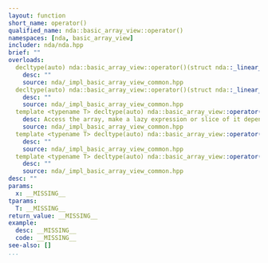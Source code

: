 ```yaml
---
layout: function
short_name: operator()
qualified_name: nda::basic_array_view::operator()
namespaces: [nda, basic_array_view]
includer: nda/nda.hpp
brief: ""
overloads:
  decltype(auto) nda::basic_array_view::operator()(struct nda::_linear_index_t x)  const:
    desc: ""
    source: nda/_impl_basic_array_view_common.hpp
  decltype(auto) nda::basic_array_view::operator()(struct nda::_linear_index_t x):
    desc: ""
    source: nda/_impl_basic_array_view_common.hpp
  template <typename T> decltype(auto) nda::basic_array_view::operator()(const T &... x)  const &:
    desc: Access the array, make a lazy expression or slice of it depending on the arguments
    source: nda/_impl_basic_array_view_common.hpp
  template <typename T> decltype(auto) nda::basic_array_view::operator()(const T &... x)  &:
    desc: ""
    source: nda/_impl_basic_array_view_common.hpp
  template <typename T> decltype(auto) nda::basic_array_view::operator()(const T &... x)  &&:
    desc: ""
    source: nda/_impl_basic_array_view_common.hpp
desc: ""
params:
  x: __MISSING__
tparams:
  T: __MISSING__
return_value: __MISSING__
example:
  desc: __MISSING__
  code: __MISSING__
see-also: []
...
```


